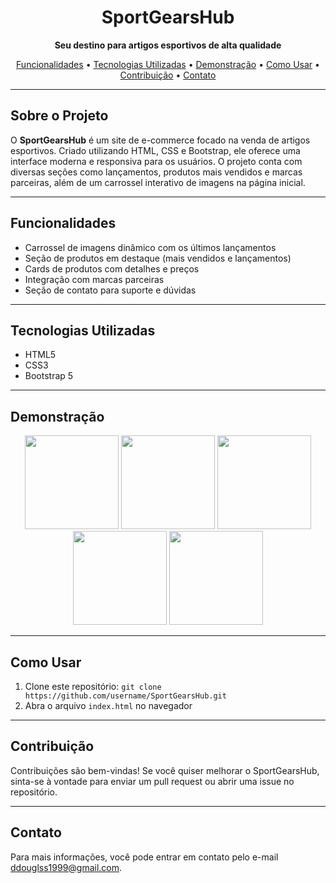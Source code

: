 <h1 align="center">SportGearsHub</h1>
<p align="center">
  <strong>Seu destino para artigos esportivos de alta qualidade</strong>
</p>

<p align="center">
  <a href="#funcionalidades">Funcionalidades</a> •
  <a href="#tecnologias-utilizadas">Tecnologias Utilizadas</a> •
  <a href="#demonstração">Demonstração</a> •
  <a href="#como-usar">Como Usar</a> •
  <a href="#contribuição">Contribuição</a> •
  <a href="#contato">Contato</a>
</p>

<hr>

<h2 id="sobre">Sobre o Projeto</h2>
<p>
  O <strong>SportGearsHub</strong> é um site de e-commerce focado na venda de artigos esportivos. 
  Criado utilizando HTML, CSS e Bootstrap, ele oferece uma interface moderna e responsiva para os usuários. 
  O projeto conta com diversas seções como lançamentos, produtos mais vendidos e marcas parceiras, além de um carrossel interativo de imagens na página inicial.
</p>

<hr>

<h2 id="funcionalidades">Funcionalidades</h2>
<ul>
  <li>Carrossel de imagens dinâmico com os últimos lançamentos</li>
  <li>Seção de produtos em destaque (mais vendidos e lançamentos)</li>
  <li>Cards de produtos com detalhes e preços</li>
  <li>Integração com marcas parceiras</li>
  <li>Seção de contato para suporte e dúvidas</li>
</ul>

<hr>

<h2 id="tecnologias-utilizadas">Tecnologias Utilizadas</h2>
<ul>
  <li>HTML5</li>
  <li>CSS3</li>
  <li>Bootstrap 5</li>
</ul>

<hr>

<h2 id="demonstração">Demonstração</h2>
<p align="center">
  <img src="https://github.com/user-attachments/assets/4733051b-e69f-436b-9cf4-b6372fc0591b" alt="" width="150" />
  <img src="https://github.com/user-attachments/assets/a9f95b03-7f24-4587-941d-6695a223141f" alt="" width="150" />
  <img src="https://github.com/user-attachments/assets/dfecf0b9-7544-4b52-a994-32282c681417" alt="" width="150" />
  <img src="https://github.com/user-attachments/assets/64a71493-3307-4b84-8f81-1c8688e48154" alt="" width="150" />
  <img src="https://github.com/user-attachments/assets/87bdfb45-b332-4453-b0d1-e6bd71f51084" alt="" width="150" />
</p>


<hr>

<h2 id="como-usar">Como Usar</h2>
<ol>
  <li>Clone este repositório: <code>git clone https://github.com/username/SportGearsHub.git</code></li>
  <li>Abra o arquivo <code>index.html</code> no navegador</li>
</ol>

<hr>

<h2 id="contribuição">Contribuição</h2>
<p>
  Contribuições são bem-vindas! Se você quiser melhorar o SportGearsHub, sinta-se à vontade para enviar um pull request ou abrir uma issue no repositório.
</p>

<hr>

<h2 id="contato">Contato</h2>
<p>
  Para mais informações, você pode entrar em contato pelo e-mail <a href="mailto:seuemail@example.com">ddouglss1999@gmail.com</a>.
</p>
